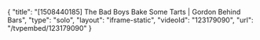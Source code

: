 {
    "title": "[1508440185] The Bad Boys Bake Some Tarts | Gordon Behind Bars",
    "type": "solo",
    "layout": "iframe-static",
    "videoId": "123179090",
    "url": "\/tvpembed\/123179090"
}